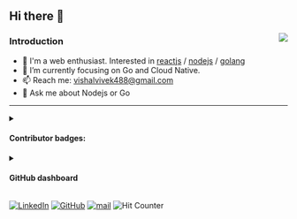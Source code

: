 ## Hi there 👋

<img src="https://github-readme-stats.vercel.app/api?username=vishalvivekm&rank_icon=github&show_icons=true&count_private=true" align="right" />

### Introduction

- 🔭 I'm a web enthusiast. Interested in [reactjs](https://github.com/facebook/react) / [nodejs](https://github.com/nodejs) / [golang](https://github.com/golang)
- 🌱 I’m currently focusing on Go and Cloud Native.
- 📫 Reach me: vishalvivek488@gmail.com
- 💬 Ask me about Nodejs or Go

---
<details><summary><h4>Contributor badges:</h4></summary>
  <a href="https://cloud.layer5.io/user/878488d5-c394-4b04-91b4-fd2f9e67ffaf?tab=badges" title="Meshery Contributor">
    <img width="210px" height="260px" src="https://badges.layer5.io/assets/badges/meshery/meshery.png" alt="Meshery Contributor" />
  </a>
  <a href="https://cloud.layer5.io/user/878488d5-c394-4b04-91b4-fd2f9e67ffaf?tab=badges" title="Continuous Contributor">
    <img width="210px" height="260px" src="https://badges.layer5.io/assets/badges/continuous-contributor/continuous-contributor.png" alt="Continuous Contributor" />
  </a>
<!--   <a id="image" href="https://meshery.layer5.io/user/878488d5-c394-4b04-91b4-fd2f9e67ffaf?tab=badges" title="Meshery Catalog">
    <img width="210px" height="260px" src="https://badges.layer5.io/assets/badges/meshery-catalog/meshery-catalog.png" alt="Meshery Catalog" /></a> -->
 <a href= "https://cloud.layer5.io/user/878488d5-c394-4b04-91b4-fd2f9e67ffaf?tab=badges">
    <img width="210px" height="260px" src = "https://badges.layer5.io/assets/badges/community/community.png" alt = "Community" title="Community"/>
  </a >
</details><details><summary><h4>GitHub dashboard</h4></summary>

<a href="https://next.ossinsight.io/widgets/official/compose-user-dashboard-stats?user_id=110674407" target="_blank" style="display: block" align="center">
  <picture>
    <source media="(prefers-color-scheme: dark)" srcset="https://next.ossinsight.io/widgets/official/compose-user-dashboard-stats/thumbnail.png?user_id=110674407&image_size=auto&color_scheme=dark" width="771" height="auto">
    <img alt="Dashboard stats of @vishalvivekm" src="https://next.ossinsight.io/widgets/official/compose-user-dashboard-stats/thumbnail.png?user_id=110674407&image_size=auto&color_scheme=light" width="771" height="auto">
  </picture>
</a>

</details>

<a href="https://www.linkedin.com/in/vishalvivekm/" target="_blank"><img alt="LinkedIn" src="https://img.shields.io/badge/vishalvivekm-0077B5?logo=linkedin&logoColor=white"/></a>
<a href="https://github.com/vishalvivekm" target="_blank"><img alt="GitHub" src="https://img.shields.io/badge/vishalvivekm-100000?logo=github&logoColor=white" /></a>
<a href="mailto:vishalvivek488@gmail.com" target="_blank"><img alt="mail" src="https://img.shields.io/badge/vishalvivek488@gmail.com-D14836?logo=gmail&logoColor=white" /></a>
<img src="https://hits.seeyoufarm.com/api/count/incr/badge.svg?url=https%3A%2F%2Fgithub.com%2Fvishalvivekm1212%2Fhit-counter" alt="Hit Counter" />

<!-- <img src="https://leetcard.jacoblin.cool/vishalvivekm?ext=heatmap&animation=true" /> -->
##

